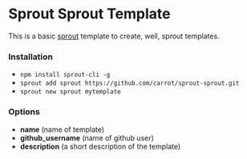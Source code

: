 Sprout Sprout Template
======================

This is a basic [sprout](http://github.com/carrot/sprout) template to create, well, sprout templates.

### Installation

- `npm install sprout-cli -g`
- `sprout add sprout https://github.com/carrot/sprout-sprout.git`
- `sprout new sprout mytemplate`

### Options

- **name** (name of template)
- **github_username** (name of github user)
- **description** (a short description of the template)
